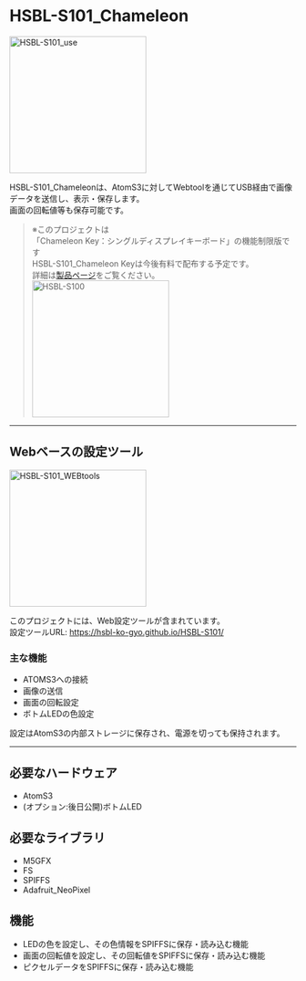 # HSBL-S101_Chameleon

<img src="https://github.com/HSBL-ko-gyo/HSBL-S101/assets/128065816/e6fd9d8b-b2a0-480f-8673-4b478d5ed2fc"  height="240" alt="HSBL-S101_use">

HSBL-S101_Chameleonは、AtomS3に対してWebtoolを通じてUSB経由で画像データを送信し、表示・保存します。  
画面の回転値等も保存可能です。

> ※このプロジェクトは  
「Chameleon Key：シングルディスプレイキーボード」の機能制限版です  
HSBL-S101_Chameleon Keyは今後有料で配布する予定です。  
詳細は[製品ページ](https://sites.google.com/view/hsbl-industrial-hp/home/2023%E4%BD%9C%E5%93%81chameleon-key)をご覧ください。  
><img src="https://github.com/HSBL-ko-gyo/HSBL-S101/assets/128065816/1e1bd703-e5ae-439e-a196-002bb3161693" height="240"  alt="HSBL-S100">  



---

## Webベースの設定ツール

<img src="https://github.com/HSBL-ko-gyo/HSBL-S101/assets/128065816/55ecf563-8887-42aa-85d7-8503f43fce65" height="240" alt="HSBL-S101_WEBtools">

このプロジェクトには、Web設定ツールが含まれています。  
設定ツールURL: https://hsbl-ko-gyo.github.io/HSBL-S101/  

### 主な機能

- ATOMS3への接続
- 画像の送信
- 画面の回転設定
- ボトムLEDの色設定

設定はAtomS3の内部ストレージに保存され、電源を切っても保持されます。

---


## 必要なハードウェア

- AtomS3
- (オプション:後日公開)ボトムLED
  
## 必要なライブラリ

- M5GFX
- FS
- SPIFFS
- Adafruit_NeoPixel
  
## 機能

- LEDの色を設定し、その色情報をSPIFFSに保存・読み込む機能
- 画面の回転値を設定し、その回転値をSPIFFSに保存・読み込む機能
- ピクセルデータをSPIFFSに保存・読み込む機能

